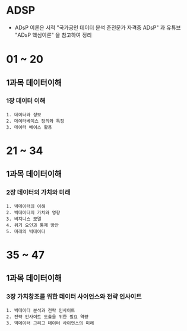 # ADSP

- ADsP 이론은 서적 "국가공인 데이터 분석 준전문가 자격증 ADsP" 과 유튜브 "ADsP 핵심이론" 을 참고하여 정리

# 01 ~ 20

## 1과목 데이터이해

### 1장 데이터 이해

    1. 데이터와 정보
    2. 데이터베이스 정의와 특징
    3. 데이터 베이스 활용

# 21 ~ 34

## 1과목 데이터이해

### 2장 데이터의 가치와 미래

    1. 빅데이터의 이해
    2. 빅데이터의 가치와 영향
    3. 비지니스 모델
    4. 위기 요인과 통제 방안
    5. 미래의 빅데이터

# 35 ~ 47

## 1과목 데이터이해

### 3장 가치창조를 위한 데이터 사이언스와 전략 인사이트

    1. 빅데이터 분석과 전략 인사이트
    2. 전략 인사이트 도출을 위한 필요 역량
    3. 빅데이터 그리고 데이터 사이언스의 미래
